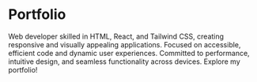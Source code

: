 # Portfolio
Web developer skilled in HTML, React, and Tailwind CSS, creating responsive and visually appealing applications. Focused on accessible, efficient code and dynamic user experiences. Committed to performance, intuitive design, and seamless functionality across devices. Explore my portfolio!
